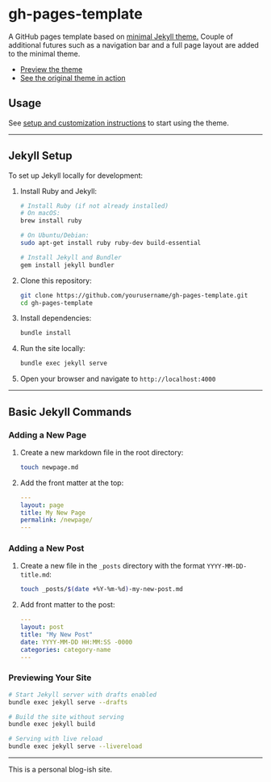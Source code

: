 # gh-pages-template
A GitHub pages template based on [minimal Jekyll theme.](https://github.com/pages-themes/minimal)
Couple of additional futures such as a navigation bar and a full page layout are added to the minimal theme.

- [Preview the theme](https://kbsezginel.github.io/gh-pages-template/)
- [See the original theme in action](https://pages-themes.github.io/minimal/)

## Usage
See [setup and customization instructions](https://kbsezginel.github.io/gh-pages-template/setup) to start using the theme.

---

## Jekyll Setup

To set up Jekyll locally for development:

1. Install Ruby and Jekyll:
    ```bash
    # Install Ruby (if not already installed)
    # On macOS:
    brew install ruby
    
    # On Ubuntu/Debian:
    sudo apt-get install ruby ruby-dev build-essential
    
    # Install Jekyll and Bundler
    gem install jekyll bundler
    ```

2. Clone this repository:
    ```bash
    git clone https://github.com/yourusername/gh-pages-template.git
    cd gh-pages-template
    ```

3. Install dependencies:
    ```bash
    bundle install
    ```

4. Run the site locally:
    ```bash
    bundle exec jekyll serve
    ```

5. Open your browser and navigate to `http://localhost:4000`

---

## Basic Jekyll Commands

### Adding a New Page

1. Create a new markdown file in the root directory:
    ```bash
    touch newpage.md
    ```

2. Add the front matter at the top:
    ```yaml
    ---
    layout: page
    title: My New Page
    permalink: /newpage/
    ---
    ```

### Adding a New Post

1. Create a new file in the `_posts` directory with the format `YYYY-MM-DD-title.md`:
    ```bash
    touch _posts/$(date +%Y-%m-%d)-my-new-post.md
    ```

2. Add front matter to the post:
    ```yaml
    ---
    layout: post
    title: "My New Post"
    date: YYYY-MM-DD HH:MM:SS -0000
    categories: category-name
    ---
    ```

### Previewing Your Site

```bash
# Start Jekyll server with drafts enabled
bundle exec jekyll serve --drafts

# Build the site without serving
bundle exec jekyll build

# Serving with live reload
bundle exec jekyll serve --livereload
```

---

This is a personal blog-ish site.